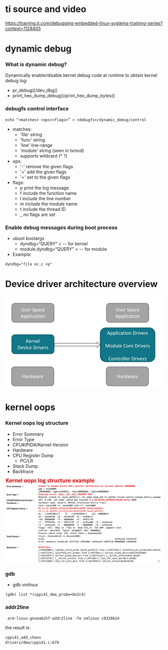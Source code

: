 # ti source and video
https://training.ti.com/debugging-embedded-linux-systems-training-series?context=1128405




# dynamic debug
### What is dynamic debug?
Dynamically enable/disable kernel debug code at runtime to obtain kernel debug log:
- pr_debug()/dev_dbg()
- print_hex_dump_debug()/print_hex_dump_bytes()

### debugfs control interface
```
echo “<matches> <ops><flags>” > <debugfs>/dynamic_debug/control
```
- matches:
    - 'file' string
    - 'func' string
    - 'line' line-range
    - 'module' string (seen in lsmod) 
    - supports wildcard (* ?)
- ops:
    - '-' remove the given flags
    - '+' add the given flags
    - '=' set to the given flags 
- flags:
    - p print the log message
    - f include the function name
    - l include the line number
    - m include the module name
    - t include the thread ID
    - _ no flags are set 

### Enable debug messages during boot process
- uboot bootargs
    - dyndbg=“QUERY” < -- for kernel
    - module.dyndbg=“QUERY” < -- for module
- Example:
```
dyndbg="file ec.c +p"
```
# Device driver architecture overview 
![example](./res/device_driver_arch.jpg)


# kernel oops
### Kernel oops log structure
- Error Summary
- Error Type
- CPU#/PID#/Kernel-Version
- Hardware
- CPU Register Dump
    - PC/LR
- Stack Dump
- Backtrace
  
![example](./res/kernel_oops_example.jpg)

### gdb
- gdb vmlinux
```
(gdb) list *(cppi41_dma_probe+0x2c4) 
```

### addr2line
```
 arm-linux-gnueabihf-addr2line -fe vmlinux c0328614
```
the result is:
```
cppi41_add_chans
drivers/dma/cppi41.c:679
```
